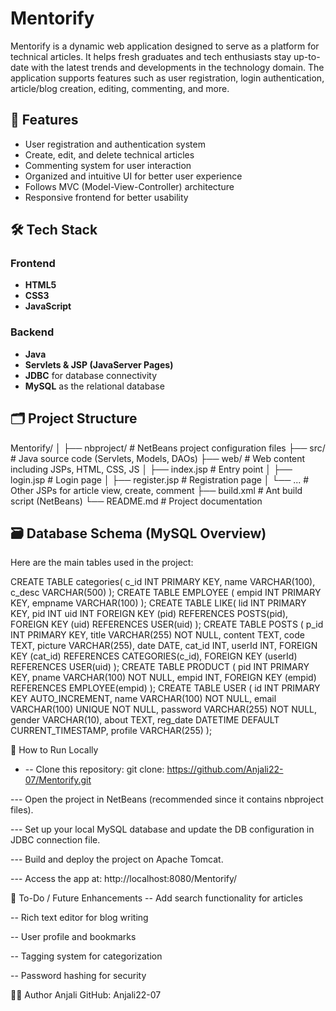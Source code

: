 
# Mentorify

Mentorify is a dynamic web application designed to serve as a platform for technical articles. It helps fresh graduates and tech enthusiasts stay up-to-date with the latest trends and developments in the technology domain. The application supports features such as user registration, login authentication, article/blog creation, editing, commenting, and more.

## 🚀 Features

- User registration and authentication system
- Create, edit, and delete technical articles
- Commenting system for user interaction
- Organized and intuitive UI for better user experience
- Follows MVC (Model-View-Controller) architecture
- Responsive frontend for better usability

## 🛠️ Tech Stack

### Frontend
- **HTML5**
- **CSS3**
- **JavaScript**

### Backend
- **Java**
- **Servlets & JSP (JavaServer Pages)**
- **JDBC** for database connectivity
- **MySQL** as the relational database

## 🗂️ Project Structure

Mentorify/
│
├── nbproject/ # NetBeans project configuration files
├── src/ # Java source code (Servlets, Models, DAOs)
├── web/ # Web content including JSPs, HTML, CSS, JS
│ ├── index.jsp # Entry point
│ ├── login.jsp # Login page
│ ├── register.jsp # Registration page
│ └── ... # Other JSPs for article view, create, comment
├── build.xml # Ant build script (NetBeans)
└── README.md # Project documentation


## 🗃️ Database Schema (MySQL Overview)

Here are the main tables used in the project:

CREATE TABLE categories(
 c_id INT PRIMARY KEY,
    name VARCHAR(100),
    c_desc VARCHAR(500)
);
CREATE TABLE EMPLOYEE (
    empid INT PRIMARY KEY,
    empname VARCHAR(100)
);
CREATE TABLE LIKE(
    lid INT PRIMARY KEY,
    pid INT
    uid INT
     FOREIGN KEY (pid) REFERENCES POSTS(pid),
    FOREIGN KEY (uid) REFERENCES USER(uid)
    );
CREATE TABLE POSTS (
    p_id INT PRIMARY KEY,
    title VARCHAR(255) NOT NULL,
    content TEXT,
    code TEXT,
    picture VARCHAR(255),
    date DATE,
    cat_id INT,
    userId INT,
    FOREIGN KEY (cat_id) REFERENCES CATEGORIES(c_id),
    FOREIGN KEY (userId) REFERENCES USER(uid)
);
CREATE TABLE PRODUCT (
    pid INT PRIMARY KEY,
    pname VARCHAR(100) NOT NULL,
    empid INT,
    FOREIGN KEY (empid) REFERENCES EMPLOYEE(empid)
);
CREATE TABLE USER (
    id INT PRIMARY KEY AUTO_INCREMENT,
    name VARCHAR(100) NOT NULL,
    email VARCHAR(100) UNIQUE NOT NULL,
    password VARCHAR(255) NOT NULL,
    gender VARCHAR(10),
    about TEXT,
    reg_date DATETIME DEFAULT CURRENT_TIMESTAMP,
    profile VARCHAR(255)
);



  🧪 How to Run Locally
  
- -- Clone this repository:
       git clone: https://github.com/Anjali22-07/Mentorify.git

--- Open the project in NetBeans (recommended since it contains nbproject files).

---  Set up your local MySQL database and update the DB configuration in JDBC connection file.

---  Build and deploy the project on Apache Tomcat.

---  Access the app at:
    http://localhost:8080/Mentorify/

📌 To-Do / Future Enhancements
-- Add search functionality for articles

-- Rich text editor for blog writing

-- User profile and bookmarks

-- Tagging system for categorization

-- Password hashing for security


👩‍💻 Author
Anjali
GitHub: Anjali22-07
